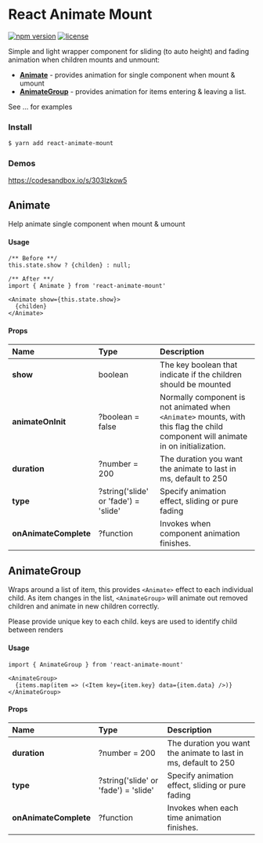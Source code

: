 # React Animate Mount

[![npm version](https://img.shields.io/npm/v/react-animate-mount.svg)](https://www.npmjs.com/package/react-animate-mount)
[![license](https://img.shields.io/github/license/mashape/apistatus.svg?maxAge=2592000)](https://github.com/mingruizhang/react-animate-mount/blob/master/LICENSE)

Simple and light wrapper component for sliding (to auto height) and fading animation when children mounts and unmount:
* [**Animate**](https://github.com/MingruiZhang/react-animate-mount#animate) - provides animation for single component when mount & umount
* [**AnimateGroup**](https://github.com/MingruiZhang/react-animate-mount#animategroup) - provides animation for items entering & leaving a list.

See ... for examples

### Install

```bash
$ yarn add react-animate-mount
```

### Demos

https://codesandbox.io/s/303lzkow5


## Animate

Help animate single component when mount & umount

#### Usage

```
/** Before **/
this.state.show ? {childen} : null;

/** After **/
import { Animate } from 'react-animate-mount'

<Animate show={this.state.show}>
  {childen}
</Animate>
```

#### Props

| Name                                               | Type            | Description                     |
| :------------------------------------------------- | :------------------------------------------------- | :--------------------------------------------------------------------------------------------------------------------------------------------------------------------------------------- |
| **show**        | boolean    | The key boolean that indicate if the children should be mounted    |
| **animateOnInit** | ?boolean = false | Normally component is not animated when `<Animate>` mounts, with this flag the child component will animate in on initialization.   |
| **duration**       | ?number = 200 | The duration you want the animate to last in ms, default to 250 |
| **type**       | ?string('slide' or 'fade') = 'slide' | Specify animation effect, sliding or pure fading |
| **onAnimateComplete**       | ?function | Invokes when component animation finishes. |


## AnimateGroup

Wraps around a list of item, this provides `<Animate>` effect to each individual child. As item changes in the list, `<AnimateGroup>` will animate out removed children and animate in new children correctly.

Please provide unique key to each child. keys are used to identify child between renders

#### Usage

```
import { AnimateGroup } from 'react-animate-mount'

<AnimateGroup>
  {items.map(item => (<Item key={item.key} data={item.data} />)}
</AnimateGroup>
```

#### Props

| Name                                               | Type           | Description                     |
| :------------------------------------------------- | :------------------------------------------------- | :--------------------------------------------------------------------------------------------------------------------------------------------------------------------------------------- |
| **duration**       | ?number = 200 | The duration you want the animate to last in ms, default to 250 |
| **type**       | ?string('slide' or 'fade') = 'slide' | Specify animation effect, sliding or pure fading |
| **onAnimateComplete**       | ?function | Invokes when each time animation finishes. |




